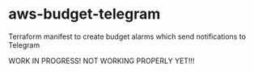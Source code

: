 # aws-budget-telegram
Terraform manifest to create budget alarms which send notifications to Telegram

WORK IN PROGRESS! NOT WORKING PROPERLY YET!!!
